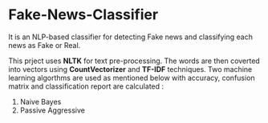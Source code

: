 # Fake-News-Classifier
It is an NLP-based classifier for detecting Fake news and classifying each news as Fake or Real.

This prject uses **NLTK** for text pre-processing. The words are then coverted into vectors using **CountVectorizer** and **TF-IDF** techniques. 
Two machine learning algorthms are used as mentioned below with accuracy, confusion matrix and classification report are calculated :

1. Naive Bayes
2. Passive Aggressive
